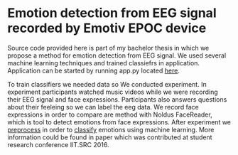 # Emotion detection from EEG signal recorded by Emotiv EPOC device

Source code provided here is part of my bachelor thesis in which we propose a method for emotion detection from EEG signal. We used several machine learning techniques and trained classiefrs in application. Application can be started by running app.py located [here](source/application).

To train classifiers we needed data so We conducted experiment. In experiment participants watched music videos while we were recording their EEG signal and face expressions. Participants also answers questions about their feeleing so we can label the eeg data. We record face expressions in order to compare are method with Noldus FaceReader, which is tool to detect emotions from face expressions. After experiment we [preprocess](source/preprocessing) in order to [classify]((source/classification)) emotions using machine learning. More information could be found in paper which was contributed at student research conference IIT.SRC 2016.
